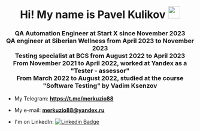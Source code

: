 <h1 align="center">Hi! My name is Pavel Kulikov
<img src="https://github.com/blackcater/blackcater/raw/main/images/Hi.gif" height="32"/></h1>
<h3 align="center">QA Automation Engineer at Start X since November 2023<br>
  QA engineer at Siberian Wellness from April 2023 to November 2023<br>
  Testing specialist at BCS from August 2022 to April 2023<br>
  From November 2021 to April 2022, worked at Yandex as a "Tester - assessor"<br>
  From March 2022 to August 2022, studied at the course "Software Testing" by Vadim Ksenzov</h3>

- My Telegram: **https://t.me/merkuzio88**

- My e-mail: **merkuzio88@yandex.ru**

- I'm on LinkedIn: [![Linkedin Badge](https://img.shields.io/badge/-LinkedIn-blue?style=flat&logo=Linkedin&logoColor=white)](https://www.linkedin.com/in/pavel-kulikov-1a02ba22b/)
